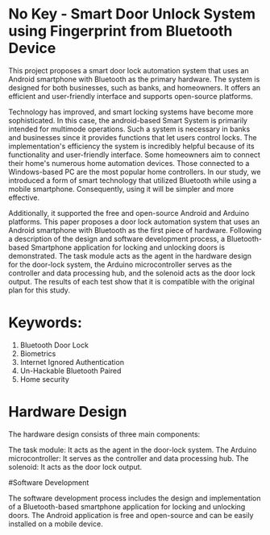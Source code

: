 # No Key - Smart Door Unlock System using Fingerprint from Bluetooth Device

This project proposes a smart door lock automation system that uses an Android smartphone with Bluetooth as the primary hardware. The system is designed for both businesses, such as banks, and homeowners. It offers an efficient and user-friendly interface and supports open-source platforms.

Technology has improved, and smart locking systems have become more sophisticated. In this case, the android-based Smart System is primarily intended for multimode operations. Such a system is necessary in banks and businesses since it provides functions that let users control locks. The implementation's efficiency the system is incredibly helpful because of its functionality and user-friendly interface. Some homeowners aim to connect their home's numerous home automation devices. Those connected to a Windows-based PC are the most popular home controllers. In our study, we introduced a form of smart technology that utilized Bluetooth while using a mobile smartphone. Consequently, using it will be simpler and more effective.

Additionally, it supported the free and open-source Android and Arduino platforms. This paper proposes a door lock automation system that uses an Android smartphone with Bluetooth as the first piece of hardware. Following a description of the design and software development process, a Bluetooth-based Smartphone application for locking and unlocking doors is demonstrated. The task module acts as the agent in the hardware design for the door-lock system, the Arduino microcontroller serves as the controller and data processing hub, and the solenoid acts as the door lock output. The results of each test show that it is compatible with the original plan for this study.

# Keywords:
1) Bluetooth Door Lock
2) Biometrics
3) Internet Ignored Authentication 
4) Un-Hackable Bluetooth Paired 
5) Home security

# Hardware Design
The hardware design consists of three main components:

The task module: It acts as the agent in the door-lock system.
The Arduino microcontroller: It serves as the controller and data processing hub.
The solenoid: It acts as the door lock output.

#Software Development

The software development process includes the design and implementation of a Bluetooth-based smartphone application for locking and unlocking doors. The Android application is free and open-source and can be easily installed on a mobile device.
